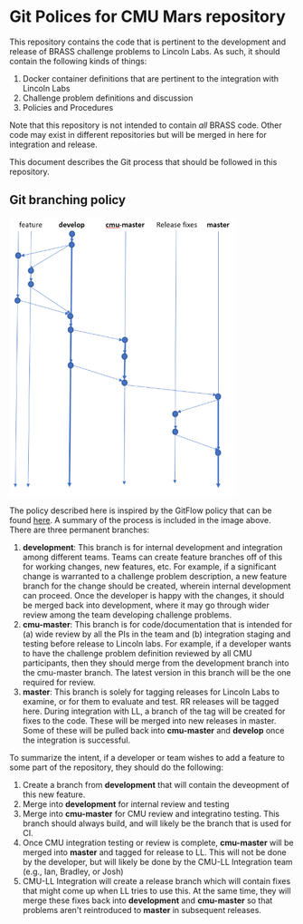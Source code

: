 # Git Polices for CMU Mars repository

This repository contains the code that is pertinent to the development and release of BRASS challenge problems to Lincoln Labs. As such, it should contain the following kinds of things:

1. Docker container definitions that are pertinent to the integration with Lincoln Labs
2. Challenge problem definitions and discussion
3. Policies and Procedures

Note that this repository is not intended to contain *all* BRASS code. Other code may exist in different repositories but will be merged in here for integration and release.

This document describes the Git process that should be followed in this repository.

## Git branching policy

<img src="documents/img/GitBranching.PNG" alt="Git Branching Diagram" width="400">

The policy described here is inspired by the GitFlow policy that can be found [here](https://datasift.github.io/gitflow/IntroducingGitFlow.html). A summary of the process is included in the image above. There are three permanent branches:

1. **development**: This branch is for internal development and integration among different teams. Teams can create feature branches off of this for working changes, new features, etc. For example, if a significant change is warranted to a challenge problem description, a new feature branch for the change should be created, wherein internal development can proceed. Once the developer is happy with the changes, it should be merged back into development, where it may go through wider review among the team developing challenge problems.
2. **cmu-master**: This branch is for code/documentation that is intended for (a) wide review by all the PIs in the team and (b) integration staging and testing before release to Lincoln labs. For example, if a developer wants to have the challenge problem definition reviewed by all CMU participants, then they should merge from the development branch into the cmu-master branch. The latest version in this branch will be the one required for review.
3. **master**: This branch is solely for tagging releases for Lincoln Labs to examine, or for them to evaluate and test. RR releases will be tagged here. During integration with LL, a branch of the tag will be created for fixes to the code. These will be merged into new releases in master. Some of these will be pulled back into **cmu-master** and **develop** once the integration is successful.

To summarize the intent, if a developer or team wishes to add a feature to some part of the repository, they should do the following:

1. Create a branch from **development** that will contain the deveopment of this new feature.
2. Merge into **development** for internal review and testing
3. Merge into **cmu-master** for CMU review and integratino testing. This branch should always build, and will likely be the branch that is used for CI.
4. Once CMU integration testing or review is complete, **cmu-master** will be merged into **master** and tagged for release to LL. This will not be done by the developer, but will likely be done by the CMU-LL Integration team (e.g., Ian, Bradley, or Josh)
5. CMU-LL Integration will create a release branch which will contain fixes that might come up when LL tries to use this. At the same time, they will merge these fixes back into **development** and **cmu-master** so that problems aren't reintroduced to **master** in subsequent releases.

